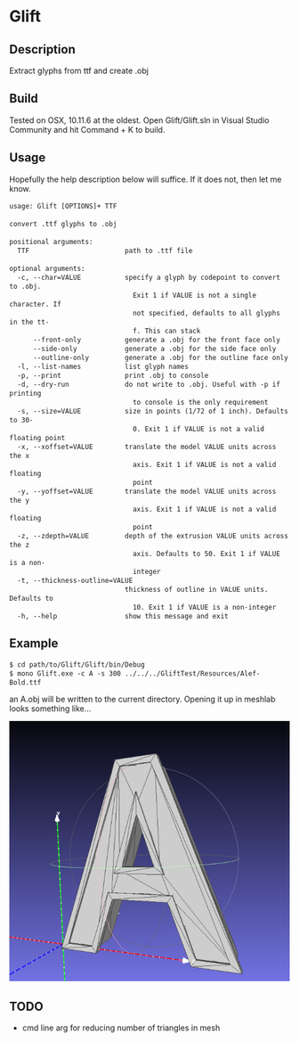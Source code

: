 # Glift

## Description

Extract glyphs from ttf and create .obj

## Build

Tested on OSX, 10.11.6 at the oldest. Open Glift/Glift.sln in Visual Studio Community and hit Command + K to build.

## Usage

Hopefully the help description below will suffice. If it does not, then let me know.

```
usage: Glift [OPTIONS]+ TTF

convert .ttf glyphs to .obj

positional arguments:
  TTF                        path to .ttf file

optional arguments:
  -c, --char=VALUE           specify a glyph by codepoint to convert to .obj. 
                               Exit 1 if VALUE is not a single character. If 
                               not specified, defaults to all glyphs in the tt-
                               f. This can stack
      --front-only           generate a .obj for the front face only
      --side-only            generate a .obj for the side face only
      --outline-only         generate a .obj for the outline face only
  -l, --list-names           list glyph names
  -p, --print                print .obj to console
  -d, --dry-run              do not write to .obj. Useful with -p if printing 
                               to console is the only requirement
  -s, --size=VALUE           size in points (1/72 of 1 inch). Defaults to 30-
                               0. Exit 1 if VALUE is not a valid floating point
  -x, --xoffset=VALUE        translate the model VALUE units across the x 
                               axis. Exit 1 if VALUE is not a valid floating 
                               point
  -y, --yoffset=VALUE        translate the model VALUE units across the y 
                               axis. Exit 1 if VALUE is not a valid floating 
                               point
  -z, --zdepth=VALUE         depth of the extrusion VALUE units across the z 
                               axis. Defaults to 50. Exit 1 if VALUE is a non-
                               integer
  -t, --thickness-outline=VALUE
                             thickness of outline in VALUE units. Defaults to 
                               10. Exit 1 if VALUE is a non-integer
  -h, --help                 show this message and exit

```

## Example

```
$ cd path/to/Glift/Glift/bin/Debug
$ mono Glift.exe -c A -s 300 ../../../GliftTest/Resources/Alef-Bold.ttf
```

an A.obj will be written to the current directory. Opening it up in meshlab looks something like...

![A.obj](Glift/images/AMeshLab.png "A.obj")

## TODO

- cmd line arg for reducing number of triangles in mesh
